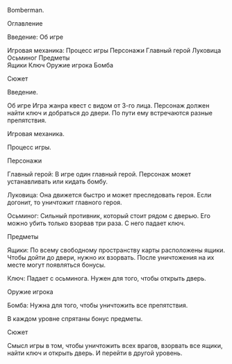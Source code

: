	 	 	
Bomberman.


Оглавление

Введение:
Об игре

Игровая механика:
Процесс игры
Персонажи
	Главный герой
	Луковица
	Осьминог
Предметы	
	Ящики
	Ключ
Оружие игрока
	Бомба

Сюжет









Введение.

Об игре
Игра жанра квест с видом от 3-го лица. Персонаж должен найти ключ и добраться до двери. По пути ему встречаются разные препятствия.


Игровая механика.

Процесс игры.

Персонажи

Главный герой:
В игре один главный герой. Персонаж может устанавливать или кидать бомбу.

Луковица:
Она движется быстро и может преследовать героя. Если догонит, то уничтожит главного героя.

Осьминог:
Сильный противник, который стоит рядом с дверью. Его можно убить только взорвав три раза. С него падает ключ.


Предметы
	

Ящики:
По всему свободному пространству карты расположены ящики. Чтобы дойти до двери, нужно их взорвать. После уничтожения на их месте могут появляться бонусы.

Ключ:
Падает с осьминога. Нужен для того, чтобы открыть дверь.

Оружие игрока

Бомба:
Нужна для того, чтобы уничтожить все препятствия.

В каждом уровне спрятаны бонус предметы.

Сюжет

Смысл игры в том, чтобы уничтожить всех врагов, взорвать все ящики, найти ключ и открыть дверь. И перейти в другой уровень.


